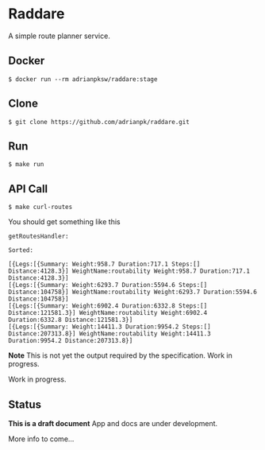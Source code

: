 # Raddare

A simple route planner service.

## Docker
```shell
$ docker run --rm adrianpksw/raddare:stage
```

## Clone
```shell
$ git clone https://github.com/adrianpk/raddare.git
```

## Run
```shell
$ make run
```

## API Call
```shell
$ make curl-routes
```

You should get something like this

```shell
getRoutesHandler:

Sorted:

[{Legs:[{Summary: Weight:958.7 Duration:717.1 Steps:[] Distance:4128.3}] WeightName:routability Weight:958.7 Duration:717.1 Distance:4128.3}]
[{Legs:[{Summary: Weight:6293.7 Duration:5594.6 Steps:[] Distance:104758}] WeightName:routability Weight:6293.7 Duration:5594.6 Distance:104758}]
[{Legs:[{Summary: Weight:6902.4 Duration:6332.8 Steps:[] Distance:121581.3}] WeightName:routability Weight:6902.4 Duration:6332.8 Distance:121581.3}]
[{Legs:[{Summary: Weight:14411.3 Duration:9954.2 Steps:[] Distance:207313.8}] WeightName:routability Weight:14411.3 Duration:9954.2 Distance:207313.8}]
```

**Note**
This is not yet the output required by the specification. Work in progress.

Work in progress.

## Status
**This is a draft document**
App and docs are under development.

More info to come...